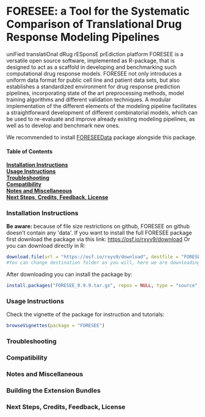 # FORESEE: a Tool for the Systematic Comparison of Translational Drug Response Modeling Pipelines


uniFied translatiOnal dRug rESponsE prEdiction platform FORESEE is a versatile open source software, implemented as R-package, that is designed to act as a scaffold in developing and benchmarking such computational drug response models. FORESEE not only introduces a uniform data format for public cell line and patient data sets, but also establishes a standardized environment for drug response prediction pipelines, incorporating state of the art preprocessing methods, model training algorithms and different validation techniques. A modular implementation of the different elements of the modeling pipeline facilitates a straightforward development of different combinatorial models, which can be used to re-evaluate and improve already existing modeling pipelines, as well as to develop and benchmark new ones.

We recommended to install <a href="https://github.com/JRC-COMBINE/FORESEEData">FORESEEData</a> package alongside this package.

#### Table of Contents
**[Installation Instructions](#installation-instructions)**<br>
**[Usage Instructions](#usage-instructions)**<br>
**[Troubleshooting](#troubleshooting)**<br>
**[Compatibility](#compatibility)**<br>
**[Notes and Miscellaneous](#notes-and-miscellaneous)**<br>
**[Next Steps, Credits, Feedback, License](#next-steps)**<br>

### Installation Instructions
**Be aware:** because of file size restrictions on github, FORESEE on github doesn't contain any 'data'. 
If you want to install the full FORESEE package first download the package via this link: 
https://osf.io/rxyv9/download
Or you can download directly in R:
```r
download.file(url = "https://osf.io/rxyv9/download", destfile = "FORESEE_0.9.9.tar.gz")
#You can change destination folder as you will, here we are downloading to current folder
```
After downloading you can install the package by:
```r
install.packages("FORESEE_0.9.9.tar.gz", repos = NULL, type = "source")
```

### Usage Instructions
Check the vignette of the package for instruction and tutorials:

```r
browseVignettes(package = "FORESEE")
```

### Troubleshooting
### Compatibility
### Notes and Miscellaneous
### Building the Extension Bundles
### Next Steps, Credits, Feedback, License
